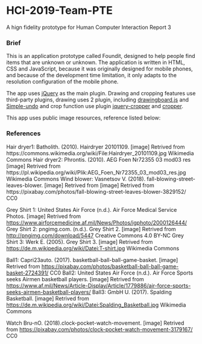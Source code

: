 # HCI-2019-Team-PTE
A hign fidelity prototype for Human Computer Interaction Report 3
<h3>Brief</h3>
This is an application prototype called Foundit, designed to help people find items that are unknown or unknown.
The application is written in HTML, CSS and JavaScript, because it was originally designed for mobile phones, and because of the development time limitation, it only adapts to the resolution configuration of the mobile phone.

The app uses <a href="http://jquery.com/">jQuery</a> as the main plugin. Drawing and cropping features use third-party plugins, drawing uses 2 plugin, including <a href="https://github.com/Leimi/drawingboard.js">drawingboard.js</a> and <a href="https://github.com/mattjmattj/simple-undo">Simple-undo</a> and crop function use plugin <a href="https://github.com/fengyuanchen/jquery-cropper">jquery-cropper</a> and <a href="https://github.com/fengyuanchen/cropperjs">cropper</a>.

This app uses public image resources, reference listed below:
<h3>References</h3>
Hair dryer1: Batholith. (2010). Hairdryer 20101109. [image] Retrived from https://commons.wikimedia.org/wiki/File:Hairdryer_20101109.jpg Wikimedia Commons
Hair dryer2: Phrontis. (2010). AEG Foen Nr72355 03 mod03 res [image] Retrived from https://pl.wikipedia.org/wiki/Plik:AEG_Foen_Nr72355_03_mod03_res.jpg Wikimedia Commons
Wind blower: Vasnetsov V. (2018). fall-blowing-street-leaves-blower. [image] Retrived from [image] Retrived from https://pixabay.com/photos/fall-blowing-street-leaves-blower-3829152/ CC0

Grey Shirt 1: United States Air Force (n.d.). Air Force Medical Service Photos. [image] Retrived from https://www.airforcemedicine.af.mil/News/Photos/igphoto/2000126444/ 
Grey Shirt 2: pngimg.com. (n.d.). Grey Shirt 2. [image] Retrived from http://pngimg.com/download/5447 Creative Commons 4.0 BY-NC 
Grey Shirt 3: Werk E. (2005). Grey Shirt 3. [image] Retrived from https://de.m.wikipedia.org/wiki/Datei:T-shirt.jpg Wikimedia Commons

Ball1: Capri23auto. (2017). basketball-ball-ball-game-basket. [image] Retrived from https://pixabay.com/photos/basketball-ball-ball-game-basket-2724391/ CC0
Ball2: United States Air Force (n.d.). Air Force Sports seeks Airmen basketball players. [image] Retrived from https://www.af.mil/News/Article-Display/Article/1779886/air-force-sports-seeks-airmen-basketball-players/
Ball3: GmbH U. (2017). Spalding Basketball. [image] Retrived from https://de.m.wikipedia.org/wiki/Datei:Spalding_Basketball.jpg Wikimedia Commons

Watch Bru-nO. (2018).clock-pocket-watch-movement. [image] Retrived from  https://pixabay.com/photos/clock-pocket-watch-movement-3179167/ CC0
